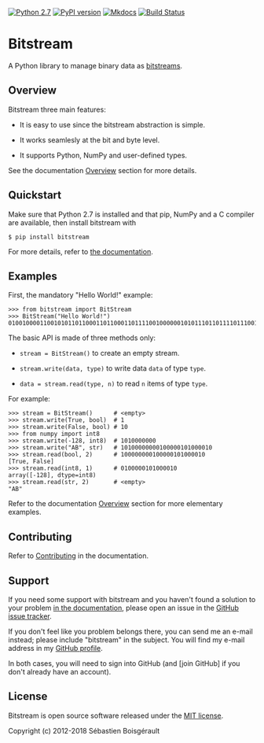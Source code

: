 [![Python 2.7](https://img.shields.io/badge/python-2.7-blue.svg)](https://www.python.org/download/releases/2.7/)
[![PyPI version](https://img.shields.io/pypi/v/bitstream.svg)](https://pypi.python.org/pypi/bitstream/2.0.3)
[![Mkdocs](https://img.shields.io/badge/doc-mkdocs-blue.svg)](http://boisgera.github.io/bitstream)
[![Build Status](https://travis-ci.org/boisgera/bitstream.svg?branch=master)](https://travis-ci.org/boisgera/bitstream)

# Bitstream

A Python library to manage binary data as [bitstreams](https://en.wikipedia.org/wiki/Bitstream).

Overview
--------------------------------------------------------------------------------

Bitstream three main features:

  - It is easy to use since the bitstream abstraction is simple.

  - It works seamlesly at the bit and byte level.

  - It supports Python, NumPy and user-defined types.

See the documentation [Overview](http://boisgera.github.io/bitstream)
section for more details.


Quickstart
--------------------------------------------------------------------------------

Make sure that Python 2.7 is installed and that pip, NumPy and a C compiler 
are available, then install bitstream with

    $ pip install bitstream

[pip]: https://packaging.python.org/tutorials/installing-packages/#install-pip-setuptools-and-wheel

For more details, refer to [the documentation](http://boisgera.github.io/bitstream/installation/).

Examples
--------------------------------------------------------------------------------

First, the mandatory "Hello World!" example:

    >>> from bitstream import BitStream
    >>> BitStream("Hello World!")
    010010000110010101101100011011000110111100100000010101110110111101110010011011000110010000100001

The basic API is made of three methods only:

  - `stream = BitStream()` to create an empty stream.

  - `stream.write(data, type)` to write data `data` of type `type`.

  - `data = stream.read(type, n)` to read `n` items of type `type`.

For example:

    >>> stream = BitStream()      # <empty>
    >>> stream.write(True, bool)  # 1
    >>> stream.write(False, bool) # 10
    >>> from numpy import int8
    >>> stream.write(-128, int8)  # 1010000000
    >>> stream.write("AB", str)   # 10100000000100000101000010
    >>> stream.read(bool, 2)      # 100000000100000101000010
    [True, False]
    >>> stream.read(int8, 1)      # 0100000101000010
    array([-128], dtype=int8)
    >>> stream.read(str, 2)       # <empty>
    "AB"

Refer to the documentation [Overview](http://boisgera.github.io/bitstream/) 
section for more elementary examples.


Contributing
--------------------------------------------------------------------------------

Refer to [Contributing](http://boisgera.github.io/bitstream/contributing) 
in the documentation.


Support
--------------------------------------------------------------------------------

If you need some support with bitstream and you haven't found a solution to your
problem [in the documentation](http://boisgera.github.io/bitstream/installation/),
please open an issue in the 
[GitHub issue tracker](https://github.com/boisgera/bitstream/issues).

If you don't feel like you problem belongs there, 
you can send me an e-mail instead; 
please include "bitstream" in the subject.
You will find my e-mail address in my 
[GitHub profile](https://github.com/boisgera).

In both cases, you will need to sign into GitHub (and [join GitHub] if you
don't already have an account).


License
--------------------------------------------------------------------------------

Bitstream is open source software released under the [MIT license](https://github.com/boisgera/bitstream/blob/master/LICENSE.txt).

Copyright (c) 2012-2018 Sébastien Boisgérault


